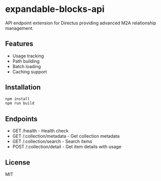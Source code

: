 # expandable-blocks-api

API endpoint extension for Directus providing advanced M2A relationship management.

## Features
- Usage tracking
- Path building
- Batch loading
- Caching support

## Installation
```bash
npm install
npm run build
```

## Endpoints
- GET /health - Health check
- GET /:collection/metadata - Get collection metadata
- GET /:collection/search - Search items
- POST /:collection/detail - Get item details with usage

## License
MIT
